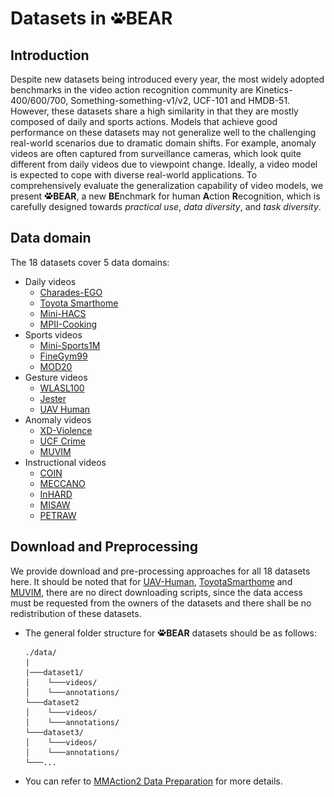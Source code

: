 # Datasets in <img src="../figs/bear.png" width="25"/>BEAR

## Introduction
Despite new datasets being introduced every year, the most widely adopted benchmarks in the video action recognition community are Kinetics-400/600/700, Something-something-v1/v2, UCF-101 and HMDB-51. 
However, these datasets share a high similarity in that they are mostly composed of daily and sports actions. Models that achieve good performance on these datasets may not generalize well to the challenging real-world scenarios due to dramatic domain shifts. 
For example, anomaly videos are often captured from surveillance cameras, which look quite different from daily videos due to viewpoint change. Ideally, a video model is expected to cope with diverse real-world applications.
To comprehensively evaluate the generalization capability of video models, we present <img src="../figs/bear.png" width="14"/>**BEAR**, a new **BE**nchmark for human **A**ction **R**ecognition, which is carefully designed towards *practical use*, *data diversity*, and *task diversity*.

## Data domain

The 18 datasets cover 5 data domains: 

- Daily videos
  - [Charades-EGO](CharadesEGO/)
  - [Toyota Smarthome](ToyotaSmarthome/)
  - [Mini-HACS](mini-HACS/)
  - [MPII-Cooking](MPII-Cooking/)
- Sports videos
  - [Mini-Sports1M](mini-Sports1M/)
  - [FineGym99](FineGym/)
  - [MOD20](MOD20/)
- Gesture videos
  - [WLASL100](WLASL/)
  - [Jester](Jester/)
  - [UAV Human](UAV-Human/)
- Anomaly videos
  - [XD-Violence](XD-Violence/)
  - [UCF Crime](UCF-Crime/)
  - [MUVIM](MUVIM/)
- Instructional videos
  - [COIN](COIN/)
  - [MECCANO](MECCANO/)
  - [InHARD](InHARD/)
  - [MISAW](MISAW/)
  - [PETRAW](PETRAW/)

## Download and Preprocessing

We provide download and pre-processing approaches for all 18 datasets here. It should be noted that for [UAV-Human](UAV-Human/README.md), [ToyotaSmarthome](ToyotaSmarthome/README.md) and [MUVIM](MUVIM/README.md), there are no direct downloading scripts, since the data access must be requested from the owners of the datasets and there shall be no redistribution of these datasets.


- The general folder structure for <img src="../figs/bear.png" width="14"/>**BEAR** datasets should be as follows:
  ```
  ./data/
  |
  |───dataset1/
  │    └───videos/
  │    └───annotations/
  └───dataset2
  │    └───videos/
  │    └───annotations/
  └───dataset3/
  │    └───videos/
  │    └───annotations/
  └───...
  ```

- You can refer to [MMAction2 Data Preparation](https://github.com/open-mmlab/mmaction2/blob/master/docs/en/data_preparation.md) for more details.